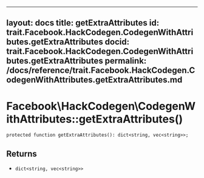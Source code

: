 
***

layout: docs
title: getExtraAttributes
id: trait.Facebook.HackCodegen.CodegenWithAttributes.getExtraAttributes
docid: trait.Facebook.HackCodegen.CodegenWithAttributes.getExtraAttributes
permalink: /docs/reference/trait.Facebook.HackCodegen.CodegenWithAttributes.getExtraAttributes.md
---







# Facebook\\HackCodegen\\CodegenWithAttributes::getExtraAttributes()




``` Hack
protected function getExtraAttributes(): dict<string, vec<string>>;
```




## Returns




+ ` dict<string, vec<string>> `
